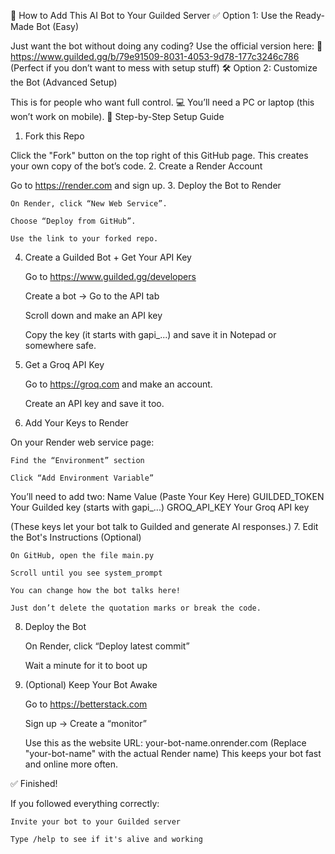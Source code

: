 🤖 How to Add This AI Bot to Your Guilded Server
✅ Option 1: Use the Ready-Made Bot (Easy)

Just want the bot without doing any coding?
Use the official version here:
🔗 https://www.guilded.gg/b/79e91509-8031-4053-9d78-177c3246c786
(Perfect if you don’t want to mess with setup stuff)
🛠️ Option 2: Customize the Bot (Advanced Setup)

This is for people who want full control.
💻 You’ll need a PC or laptop (this won’t work on mobile).
🧩 Step-by-Step Setup Guide
1. Fork this Repo

Click the "Fork" button on the top right of this GitHub page. This creates your own copy of the bot’s code.
2. Create a Render Account

Go to https://render.com and sign up.
3. Deploy the Bot to Render

    On Render, click “New Web Service”.

    Choose “Deploy from GitHub”.

    Use the link to your forked repo.

4. Create a Guilded Bot + Get Your API Key

    Go to https://www.guilded.gg/developers

    Create a bot → Go to the API tab

    Scroll down and make an API key

    Copy the key (it starts with gapi_...) and save it in Notepad or somewhere safe.

5. Get a Groq API Key

    Go to https://groq.com and make an account.

    Create an API key and save it too.

6. Add Your Keys to Render

On your Render web service page:

    Find the “Environment” section

    Click “Add Environment Variable”

You’ll need to add two:
Name	Value (Paste Your Key Here)
GUILDED_TOKEN	Your Guilded key (starts with gapi_...)
GROQ_API_KEY	Your Groq API key

(These keys let your bot talk to Guilded and generate AI responses.)
7. Edit the Bot's Instructions (Optional)

    On GitHub, open the file main.py

    Scroll until you see system_prompt

    You can change how the bot talks here!

    Just don’t delete the quotation marks or break the code.

8. Deploy the Bot

    On Render, click “Deploy latest commit”

    Wait a minute for it to boot up

9. (Optional) Keep Your Bot Awake

    Go to https://betterstack.com

    Sign up → Create a “monitor”

    Use this as the website URL:
    your-bot-name.onrender.com
    (Replace "your-bot-name" with the actual Render name)
    This keeps your bot fast and online more often.

✅ Finished!

If you followed everything correctly:

    Invite your bot to your Guilded server

    Type /help to see if it's alive and working
